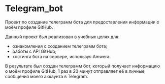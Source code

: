# Telegram_bot
Проект по создание телеграмм бота для предоставления информации о моём профиле GitHub.

Данный проект был реализован в учебных целях для:
- ознакомления с созданием телеграмм бота;
- работы с API GitHub;
- хостинга бота на сервере, используя Amwera.

В результате был создан телеграмм бот, который получает информацию о моём профиле GitHub,
1 раз в 20 минут отправляет её в личные сообщения моего аккаунта в Telegram.

